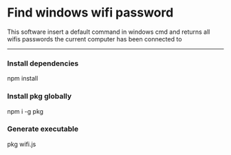 <h1>Find windows wifi password</h1>

<p>This software insert a default command in windows cmd and returns all wifis passwords the current computer has been connected to
</p>

<hr>

<h3>Install dependencies</h3>
<p>npm install</p>

<h3>Install pkg globally</h3>
<p>npm i -g pkg</p>

<h3>Generate executable</h3>
<p>pkg wifi.js</p>
